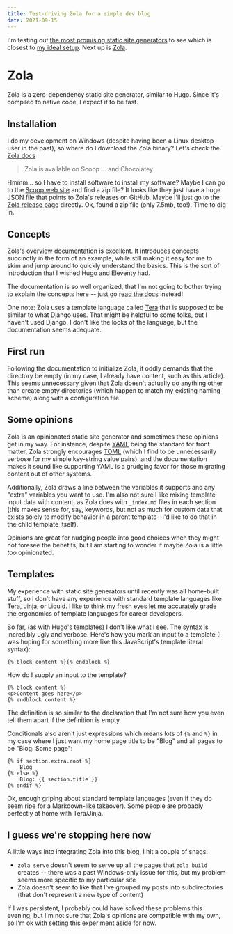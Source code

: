```yaml
---
title: Test-driving Zola for a simple dev blog
date: 2021-09-15
---
```


I'm testing out [the most promising static site generators](generator-research.md) to see which is closest to [my ideal setup](generator.md). Next up is [Zola](https://www.getzola.org/).

# Zola
Zola is a zero-dependency static site generator, similar to Hugo. Since it's compiled to native code, I expect it to be fast.

## Installation
I do my development on Windows (despite having been a Linux desktop user in the past), so where do I download the Zola binary? Let's check the [Zola docs](https://www.getzola.org/documentation/getting-started/installation/)

> Zola is available on Scoop ... and Chocolatey

Hmmm... so I have to install software to install my software? Maybe I can go to the [Scoop web site](https://scoop.sh/) and find a zip file? It looks like they just have a huge JSON file that points to Zola's releases on GitHub. Maybe I'll just go to the [Zola release page](https://github.com/getzola/zola/releases) directly. Ok, found a zip file (only 7.5mb, too!). Time to dig in.

## Concepts
Zola's [overview documentation](https://www.getzola.org/documentation/getting-started/overview/) is excellent. It introduces concepts succinctly in the form of an example, while still making it easy for me to skim and jump around to quickly understand the basics. This is the sort of introduction that I wished Hugo and Eleventy had.

The documentation is so well organized, that I'm not going to bother trying to explain the concepts here -- just go [read the docs](https://www.getzola.org/documentation/getting-started/overview/) instead!

One note: Zola uses a template language called [Tera](https://tera.netlify.app/docs#templates) that is supposed to be similar to what Django uses. That might be helpful to some folks, but I haven't used Django. I don't like the looks of the language, but the documentation seems adequate.

## First run
Following the documentation to initialize Zola, it oddly demands that the directory be empty (in my case, I already have content, such as this article). This seems unnecessary given that Zola doesn't actually do anything other than create empty directories (which happen to match my existing naming scheme) along with a configuration file.

## Some opinions
Zola is an opinionated static site generator and sometimes these opinions get in my way. For instance, despite [YAML](https://en.wikipedia.org/wiki/YAML) being the standard for front matter, Zola strongly encourages [TOML](https://toml.io/en/) (which I find to be unnecessarily verbose for my simple key-string value pairs), and the documentation makes it sound like supporting YAML is a grudging favor for those migrating content out of other systems.

Additionally, Zola draws a line between the variables it supports and any "extra" variables you want to use. I'm also not sure I like  mixing template input data with content, as Zola does with `_index.md` files in each section (this makes sense for, say, keywords, but not as much for custom data that exists solely to modify behavior in a parent template--I'd like to do that in the child template itself).

Opinions are great for nudging people into good choices when they might not foresee the benefits, but I am starting to wonder if maybe Zola is a little *too* opinionated.

## Templates
My experience with static site generators until recently was all home-built stuff, so I don't have any experience with standard template languages like Tera, Jinja, or Liquid. I like to think my fresh eyes let me accurately grade the ergonomics of template languages for career developers.

So far, (as with Hugo's templates) I don't like what I see. The syntax is incredibly ugly and verbose. Here's how you mark an input to a template (I was hoping for something more like this JavaScript's template literal syntax):

```
{% block content %}{% endblock %}
```

How do I supply an input to the template?

```
{% block content %}
<p>Content goes here</p>
{% endblock content %}
```

The definition is so similar to the declaration that I'm not sure how you even tell them apart if the definition is empty.

Conditionals also aren't just expressions which means lots of `{%` and `%}` in my case where I just want my home page title to be "Blog" and all pages to be "Blog: Some page":

```
{% if section.extra.root %}
    Blog
{% else %}
    Blog: {{ section.title }}
{% endif %}
```

Ok, enough griping about standard template languages (even if they do seem ripe for a Markdown-like takeover). Some people are probably perfectly at home with Tera/Jinja.

## I guess we're stopping here now
A little ways into integrating Zola into this blog, I hit a couple of snags:

* `zola serve` doesn't seem to serve up all the pages that `zola build` creates -- there was a past Windows-only issue for this, but my problem seems more specific to my particular site
* Zola doesn't seem to like that I've grouped my posts into subdirectories (that don't represent a new type of content)

If I was persistent, I probably could have solved these problems this evening, but I'm not sure that Zola's opinions are compatible with my own, so I'm ok with setting this experiment aside for now.